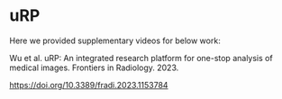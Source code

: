 # uRP

Here we provided supplementary videos for below work:

Wu et al. uRP: An integrated research platform for one-stop analysis of medical images. Frontiers in Radiology. 2023. 

https://doi.org/10.3389/fradi.2023.1153784

